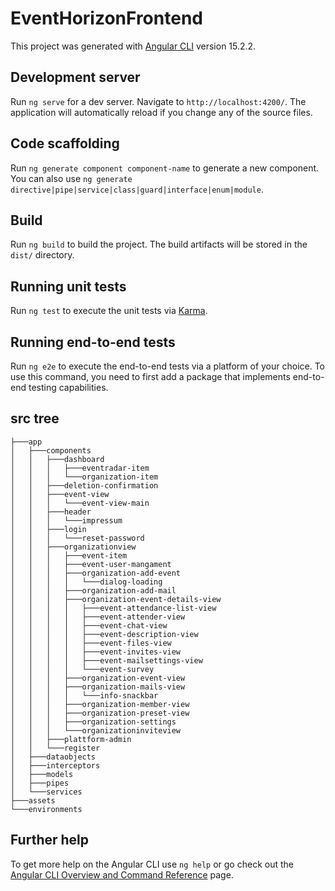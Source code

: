 # EventHorizonFrontend

This project was generated with [Angular CLI](https://github.com/angular/angular-cli) version 15.2.2.

## Development server

Run `ng serve` for a dev server. Navigate to `http://localhost:4200/`. The application will automatically reload if you change any of the source files.

## Code scaffolding

Run `ng generate component component-name` to generate a new component. You can also use `ng generate directive|pipe|service|class|guard|interface|enum|module`.

## Build

Run `ng build` to build the project. The build artifacts will be stored in the `dist/` directory.

## Running unit tests

Run `ng test` to execute the unit tests via [Karma](https://karma-runner.github.io).

## Running end-to-end tests

Run `ng e2e` to execute the end-to-end tests via a platform of your choice. To use this command, you need to first add a package that implements end-to-end testing capabilities.

## src tree
```
├───app                                        
│   ├───components                             
│   │   ├───dashboard                          
│   │   │   ├───eventradar-item                
│   │   │   └───organization-item              
│   │   ├───deletion-confirmation              
│   │   ├───event-view                         
│   │   │   └───event-view-main                
│   │   ├───header                             
│   │   │   └───impressum                      
│   │   ├───login                              
│   │   │   └───reset-password                 
│   │   ├───organizationview                   
│   │   │   ├───event-item                     
│   │   │   ├───event-user-mangament           
│   │   │   ├───organization-add-event         
│   │   │   │   └───dialog-loading             
│   │   │   ├───organization-add-mail          
│   │   │   ├───organization-event-details-view
│   │   │   │   ├───event-attendance-list-view 
│   │   │   │   ├───event-attender-view        
│   │   │   │   ├───event-chat-view            
│   │   │   │   ├───event-description-view     
│   │   │   │   ├───event-files-view           
│   │   │   │   ├───event-invites-view         
│   │   │   │   ├───event-mailsettings-view    
│   │   │   │   └───event-survey               
│   │   │   ├───organization-event-view        
│   │   │   ├───organization-mails-view        
│   │   │   │   └───info-snackbar              
│   │   │   ├───organization-member-view
│   │   │   ├───organization-preset-view
│   │   │   ├───organization-settings
│   │   │   └───organizationinviteview
│   │   ├───plattform-admin
│   │   └───register
│   ├───dataobjects
│   ├───interceptors
│   ├───models
│   ├───pipes
│   └───services
├───assets
└───environments
```

## Further help

To get more help on the Angular CLI use `ng help` or go check out the [Angular CLI Overview and Command Reference](https://angular.io/cli) page.
